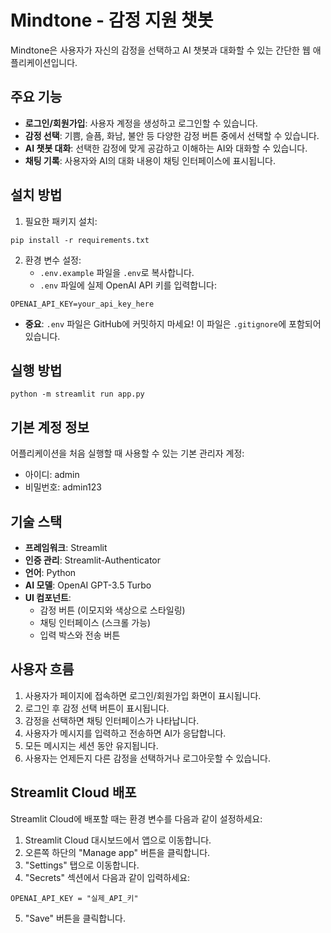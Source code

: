 # Mindtone - 감정 지원 챗봇

Mindtone은 사용자가 자신의 감정을 선택하고 AI 챗봇과 대화할 수 있는 간단한 웹 애플리케이션입니다.

## 주요 기능

* **로그인/회원가입**: 사용자 계정을 생성하고 로그인할 수 있습니다.
* **감정 선택**: 기쁨, 슬픔, 화남, 불안 등 다양한 감정 버튼 중에서 선택할 수 있습니다.
* **AI 챗봇 대화**: 선택한 감정에 맞게 공감하고 이해하는 AI와 대화할 수 있습니다.
* **채팅 기록**: 사용자와 AI의 대화 내용이 채팅 인터페이스에 표시됩니다.

## 설치 방법

1. 필요한 패키지 설치:  
```  
pip install -r requirements.txt  
```

2. 환경 변수 설정:  
   * `.env.example` 파일을 `.env`로 복사합니다.  
   * `.env` 파일에 실제 OpenAI API 키를 입력합니다:  
```  
OPENAI_API_KEY=your_api_key_here  
```  
   * **중요**: `.env` 파일은 GitHub에 커밋하지 마세요! 이 파일은 `.gitignore`에 포함되어 있습니다.

## 실행 방법

```
python -m streamlit run app.py
```

## 기본 계정 정보

어플리케이션을 처음 실행할 때 사용할 수 있는 기본 관리자 계정:
* 아이디: admin
* 비밀번호: admin123

## 기술 스택

* **프레임워크**: Streamlit
* **인증 관리**: Streamlit-Authenticator
* **언어**: Python
* **AI 모델**: OpenAI GPT-3.5 Turbo
* **UI 컴포넌트**:  
   * 감정 버튼 (이모지와 색상으로 스타일링)  
   * 채팅 인터페이스 (스크롤 가능)  
   * 입력 박스와 전송 버튼

## 사용자 흐름

1. 사용자가 페이지에 접속하면 로그인/회원가입 화면이 표시됩니다.
2. 로그인 후 감정 선택 버튼이 표시됩니다.
3. 감정을 선택하면 채팅 인터페이스가 나타납니다.
4. 사용자가 메시지를 입력하고 전송하면 AI가 응답합니다.
5. 모든 메시지는 세션 동안 유지됩니다.
6. 사용자는 언제든지 다른 감정을 선택하거나 로그아웃할 수 있습니다.

## Streamlit Cloud 배포

Streamlit Cloud에 배포할 때는 환경 변수를 다음과 같이 설정하세요:

1. Streamlit Cloud 대시보드에서 앱으로 이동합니다.
2. 오른쪽 하단의 "Manage app" 버튼을 클릭합니다.
3. "Settings" 탭으로 이동합니다.
4. "Secrets" 섹션에서 다음과 같이 입력하세요:  
```  
OPENAI_API_KEY = "실제_API_키"  
```
5. "Save" 버튼을 클릭합니다. 
